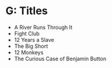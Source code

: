 
# G: Titles

- A River Runs Through It
- Fight Club
- 12 Years a Slave
- The Big Short
- 12 Monkeys
- The Curious Case of Benjamin Button

